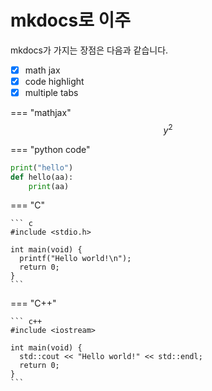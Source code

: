 # mkdocs로 이주

mkdocs가 가지는 장점은 다음과 같습니다.

- [x] math jax
- [x] code highlight
- [x] multiple tabs

=== "mathjax"
$$y^2$$

=== "python code"

```python
print("hello")
def hello(aa):
    print(aa)
```

=== "C"

    ``` c
    #include <stdio.h>

    int main(void) {
      printf("Hello world!\n");
      return 0;
    }
    ```

=== "C++"

    ``` c++
    #include <iostream>

    int main(void) {
      std::cout << "Hello world!" << std::endl;
      return 0;
    }
    ```